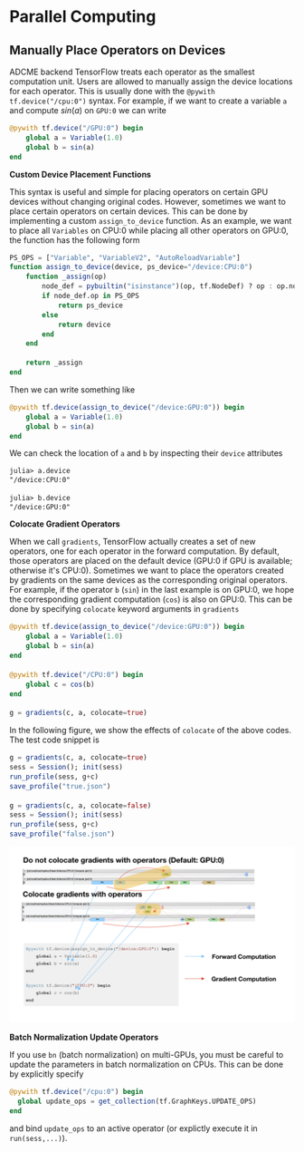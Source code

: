 # Parallel Computing

## Manually Place Operators on Devices
ADCME backend TensorFlow treats each operator as the smallest computation unit. Users are allowed to manually assign the device locations for each operator. This is usually done with the `@pywith tf.device("/cpu:0")` syntax. For example, if we want to create a variable `a` and compute $sin(a)$ on `GPU:0` we can write
```julia
@pywith tf.device("/GPU:0") begin
    global a = Variable(1.0)
    global b = sin(a)
end
```

**Custom Device Placement Functions**

This syntax is useful and simple for placing operators on certain GPU devices without changing original codes. However, sometimes we want to place certain operators on certain devices. This can be done by implementing a custom `assign_to_device` function. As an example, we want to place all `Variables` on CPU:0 while placing all other operators on GPU:0, the function has the following form
```julia
PS_OPS = ["Variable", "VariableV2", "AutoReloadVariable"]
function assign_to_device(device, ps_device="/device:CPU:0")
    function _assign(op)
        node_def = pybuiltin("isinstance")(op, tf.NodeDef) ? op : op.node_def
        if node_def.op in PS_OPS
            return ps_device
        else
            return device
        end
    end

    return _assign
end
```
Then we can write something like
```julia
@pywith tf.device(assign_to_device("/device:GPU:0")) begin
    global a = Variable(1.0)
    global b = sin(a)
end
```
We can check the location of `a` and `b` by inspecting their `device` attributes
```julia-repl
julia> a.device
"/device:CPU:0"

julia> b.device
"/device:GPU:0"
```

**Colocate Gradient Operators**

When we call `gradients`, TensorFlow actually creates a set of new operators, one for each operator in the forward computation. By default, those operators are placed on the default device (GPU:0 if GPU is available; otherwise it's CPU:0). Sometimes we want to place the operators created by gradients on the same devices as the corresponding original operators. For example, if the operator `b` (`sin`) in the last example is on GPU:0, we hope the corresponding gradient computation (`cos`) is also on GPU:0. This can be done by specifying `colocate` keyword arguments in `gradients`
```julia
@pywith tf.device(assign_to_device("/device:GPU:0")) begin
    global a = Variable(1.0)
    global b = sin(a)
end

@pywith tf.device("/CPU:0") begin
    global c = cos(b)
end

g = gradients(c, a, colocate=true)
```
In the following figure, we show the effects of `colocate` of the above codes. The test code snippet is
```julia
g = gradients(c, a, colocate=true)
sess = Session(); init(sess)
run_profile(sess, g+c)
save_profile("true.json")

g = gradients(c, a, colocate=false)
sess = Session(); init(sess)
run_profile(sess, g+c)
save_profile("false.json")
```

![](./assets/colocate.png)


**Batch Normalization Update Operators**

If you use `bn` (batch normalization) on multi-GPUs, you must be careful to update the parameters in batch normalization on CPUs. This can be done by explicitly specify 
```julia
@pywith tf.device("/cpu:0") begin
  global update_ops = get_collection(tf.GraphKeys.UPDATE_OPS)
end
```
and bind `update_ops` to an active operator (or explictly execute it in `run(sess,...)`).